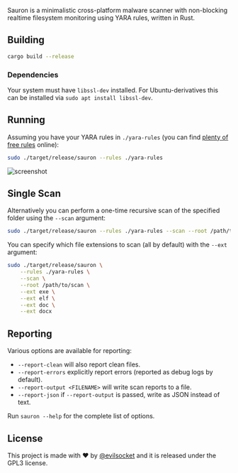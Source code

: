 Sauron is a minimalistic cross-platform malware scanner with non-blocking realtime filesystem monitoring using YARA rules, written in Rust.

## Building

```sh
cargo build --release
```

### Dependencies

Your system must have `libssl-dev` installed. For Ubuntu-derivatives this can be installed via `sudo apt install libssl-dev`. 

## Running 

Assuming you have your YARA rules in `./yara-rules` (you can find [plenty of free rules](https://github.com/InQuest/awesome-yara) online):

```sh
sudo ./target/release/sauron --rules ./yara-rules
```

![screenshot](https://i.imgur.com/Dw5N9RR.png)

## Single Scan

Alternatively you can perform a one-time recursive scan of the specified folder using the `--scan` argument:

```sh
sudo ./target/release/sauron --rules ./yara-rules --scan --root /path/to/scan
```

You can specify which file extensions to scan (all by default) with the `--ext` argument:

```sh
sudo ./target/release/sauron \
    --rules ./yara-rules \
    --scan \
    --root /path/to/scan \
    --ext exe \
    --ext elf \
    --ext doc \
    --ext docx
```

## Reporting

Various options are available for reporting:

* `--report-clean` will also report clean files.
* `--report-errors` explicitly report errors (reported as debug logs by default).
* `--report-output <FILENAME>` will write scan reports to a file.
* `--report-json` if `--report-output` is passed, write as JSON instead of text.

Run `sauron --help` for the complete list of options. 

## License

This project is made with ♥  by [@evilsocket](https://twitter.com/evilsocket) and it is released under the GPL3 license.
